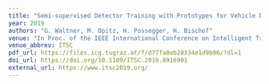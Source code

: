 ```yaml
---
title: "Semi-supervised Detector Training with Prototypes for Vehicle Detection"
year: 2019
authors: "G. Waltner, M. Opitz, H. Possegger, H. Bischof"
venue: "In Proc. of the IEEE International Conference on Intelligent Transportation Systems"
venue_abbrev: ITSC
pdf_url: https://files.icg.tugraz.at/f/d77fa8eb28334e1d9b96/?dl=1
doi_url: https://doi.org/10.1109/ITSC.2019.8916901
external_url: https://www.itsc2019.org/
---
```

